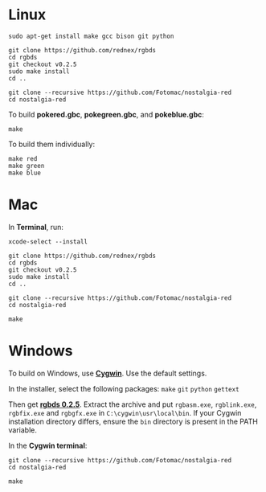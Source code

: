 # Linux

	sudo apt-get install make gcc bison git python

	git clone https://github.com/rednex/rgbds
	cd rgbds
	git checkout v0.2.5
	sudo make install
	cd ..

	git clone --recursive https://github.com/Fotomac/nostalgia-red
	cd nostalgia-red

To build **pokered.gbc**, **pokegreen.gbc**, and **pokeblue.gbc**:

	make

To build them individually:

	make red
	make green
	make blue


# Mac

In **Terminal**, run:

	xcode-select --install

	git clone https://github.com/rednex/rgbds
	cd rgbds
	git checkout v0.2.5
	sudo make install
	cd ..

	git clone --recursive https://github.com/Fotomac/nostalgia-red
	cd nostalgia-red

	make


# Windows

To build on Windows, use [**Cygwin**](http://cygwin.com/install.html). Use the default settings.

In the installer, select the following packages: `make` `git` `python` `gettext`

Then get [**rgbds 0.2.5**](https://github.com/bentley/rgbds/releases/tag/v0.2.5).
Extract the archive and put `rgbasm.exe`, `rgblink.exe`, `rgbfix.exe` and `rgbgfx.exe` in `C:\cygwin\usr\local\bin`.  If your Cygwin installation directory differs, ensure the `bin` directory is present in the PATH variable.

In the **Cygwin terminal**:

	git clone --recursive https://github.com/Fotomac/nostalgia-red
	cd nostalgia-red

	make
